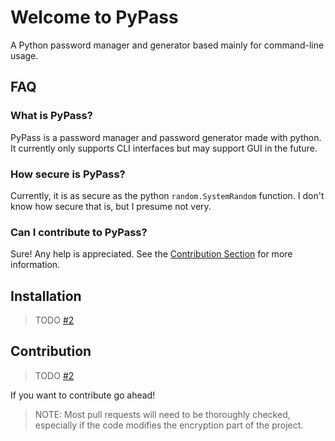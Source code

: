 # Welcome to PyPass

A Python password manager and generator based mainly for command-line usage.

## FAQ

### What is PyPass?

PyPass is a password manager and password generator made with python. It currently only supports CLI interfaces but may support GUI in the future.

### How secure is PyPass?

Currently, it is as secure as the python `random.SystemRandom` function. I don't know how secure that is, but I presume not very.

### Can I contribute to PyPass?

Sure! Any help is appreciated. See the [Contribution Section](https://github.com/LemonHeadOnGit/PyPass/blob/dev/readme.md#contribution) for more information.

## Installation

> TODO [#2](https://github.com/LemonHeadOnGit/PyPass/issues/2)

## Contribution

> TODO [#2](https://github.com/LemonHeadOnGit/PyPass/issues/2)

If you want to contribute go ahead!

> NOTE: Most pull requests will need to be thoroughly checked, especially if the code modifies the encryption part of the project.